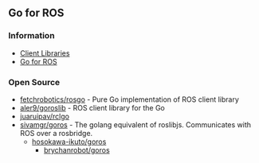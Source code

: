 ## Go for ROS



### Information
- [Client Libraries](http://wiki.ros.org/Client%20Libraries)
- [Go for ROS](https://ubuntu.com/blog/go-for-ros)




### Open Source
- [fetchrobotics/rosgo](https://github.com/fetchrobotics/rosgo) - Pure Go implementation of ROS client library
- [aler9/goroslib](https://github.com/aler9/goroslib) - ROS client library for the Go
- [juaruipav/rclgo](https://github.com/juaruipav/rclgo) 
- [sivamgr/goros](https://github.com/sivamgr/goros) - The golang equivalent of roslibjs. Communicates with ROS over a rosbridge.
    - [hosokawa-ikuto/goros](https://github.com/hosokawa-ikuto/goros)
        - [brychanrobot/goros](https://github.com/brychanrobot/goros)

